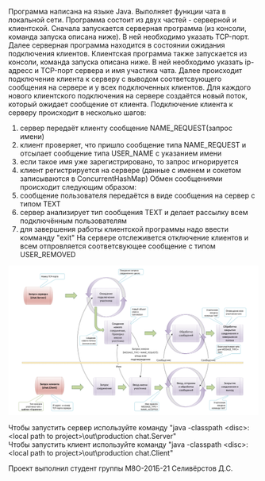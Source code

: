 
Программа написана на языке Java. Выполняет функции чата в локальной сети. Программа состоит из двух частей - серверной и клиентской. Сначала запускается серверная программа (из консоли, команда запуска описана ниже). В ней необходимо указать TCP-порт. Далее серверная программа находится в состоянии ожидания подключения клиентов. Клиентская программа также запускается из консоли, команда запуска описана ниже. В ней необходимо указать ip-адресс и TCP-порт сервера и имя участика чата. Далее происходит подключение клиента к серверу с выводом соответсвующего сообщения на сервере и у всех подключенных клиентов.
Для каждого нового клиентского подключения на сервере создаётся новый поток, который ожидает сообщение от клиента.
Подключение клиента к серверу происходит в несколько шагов:
1) сервер передаёт клиенту сообщение NAME_REQUEST(запрос имени)
2) клиент проверяет, что пришло сообщение типа NAME_REQUEST и отсылает сообщение типа USER_NAME с указанием имени
3) если такое имя уже зарегистрировано, то запрос игнорируется
4) клиент регистрируется на сервере (данные с именем и сокетом записываются в ConcurrentHashMap)
Обмен сообщениями происходит следующим образом:
1) сообщение пользователя передаётся в виде сообщения на сервер с типом TEXT
2) сервер анализирует тип сообщения TEXT и делает рассылку всем подключённым пользователям
3) для завершения работы клиентской программы надо ввести комманду "exit"
На сервере отслеживется отключение клиентов и всем отпровляется соответсвующее сообщение с типом USER_REMOVED


![архитектура проекта](/chat.png)


Чтобы запустить сервер используйте команду "java -classpath &lt;disc>\:&lt;local path to project>\out\production chat.Server"  
Чтобы запустить клиент используйте команду "java -classpath &lt;disc>\:&lt;local path to project>\out\production chat.Client"

Проект выполнил студент группы М8O-201Б-21 Селивёрстов Д.С.
